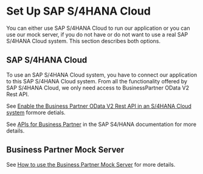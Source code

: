 # Set Up SAP S/4HANA Cloud

You can either use SAP S/4HANA Cloud to run our application or you can use our mock server, if you do not have or do not want to use a real SAP S/4HANA Cloud system. This section describes both options.

## SAP S/4HANA Cloud

To use an SAP S/4HANA Cloud system, you have to connect our application to this SAP S/4HANA Cloud system. From all the functionality offered by SAP S/4HANA Cloud, we only need access to BusinessPartner OData V2 Rest API.

See [Enable the Business Partner OData V2 Rest API in an S/4HANA Cloud system](../../appendix/enable-odata-of-s4hana/README.md) formore detials.

See [APIs for Business Partner](https://help.sap.com/viewer/44e06f22436c43e582db6ccd5250e29b/2020.000/en-US/9fca825858239244e10000000a4450e5.html) in the SAP S4/HANA documentation for more details.

## Business Partner Mock Server

See [How to use the Business Partner Mock Server](../../appendix/business-partner-mock/README.md) for more details.
